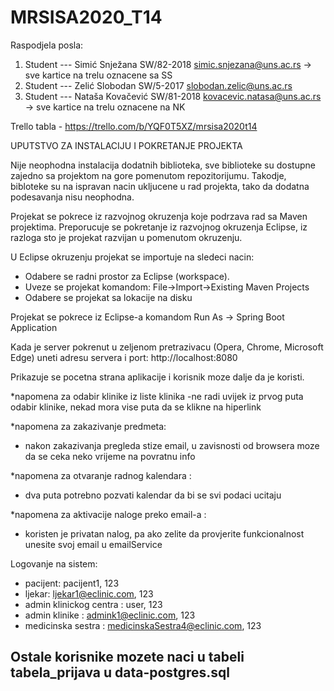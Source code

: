 # MRSISA2020_T14

Raspodjela posla:

 1. Student --- Simić Snježana SW/82-2018 simic.snjezana@uns.ac.rs  -> sve kartice na trelu oznacene sa SS
 2. Student --- Zelić Slobodan SW/5-2017 slobodan.zelic@uns.ac.rs 
 3. Student --- Nataša Kovačević SW/81-2018 kovacevic.natasa@uns.ac.rs -> sve kartice na trelu oznacene na NK
 
Trello tabla - https://trello.com/b/YQF0T5XZ/mrsisa2020t14 

UPUTSTVO ZA INSTALACIJU I POKRETANJE PROJEKTA

Nije neophodna instalacija dodatnih biblioteka, sve biblioteke su dostupne zajedno sa projektom na gore pomenutom repozitorijumu. Takodje, bibloteke su na ispravan nacin ukljucene u rad projekta, tako da dodatna podesavanja nisu neophodna.

Projekat se pokrece iz razvojnog okruzenja koje podrzava rad sa Maven projektima. Preporucuje se pokretanje iz razvojnog okruzenja Eclipse, iz razloga sto je projekat razvijan u pomenutom okruzenju.

U Eclipse okruzenju projekat se importuje na sledeci nacin:
- Odabere se radni prostor za Eclipse (workspace).
- Uveze se projekat komandom: File->Import->Existing Maven Projects 
- Odabere se projekat sa lokacije na disku

Projekat se pokrece iz Eclipse-a komandom Run As -> Spring Boot Application

Kada je server pokrenut u zeljenom pretrazivacu (Opera, Chrome, Microsoft Edge) uneti adresu servera i port: http://localhost:8080

Prikazuje se pocetna strana aplikacije i korisnik moze dalje da je koristi.

*napomena za odabir klinike iz liste klinika
 -ne radi uvijek iz prvog puta odabir klinike, nekad mora vise puta da se klikne na hiperlink
 
*napomena za zakazivanje predmeta: 
 - nakon zakazivanja pregleda stize email, u zavisnosti od browsera moze da se ceka neko vrijeme na povratnu info

*napomena za otvaranje radnog kalendara : 
 - dva puta potrebno pozvati kalendar da bi se svi podaci ucitaju

*napomena za aktivacije naloge preko email-a :
 - koristen je privatan nalog, pa ako zelite da provjerite funkcionalnost unesite svoj email u emailService


Logovanje na sistem:
- pacijent:  pacijent1, 123
- ljekar: ljekar1@eclinic.com, 123
- admin klinickog centra : user, 123
- admin klinike : admink1@eclinic.com, 123
- medicinska sestra : medicinskaSestra4@eclinic.com, 123

Ostale korisnike mozete naci u tabeli tabela_prijava u data-postgres.sql
-
